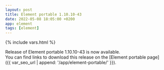 ```yaml
---
layout: post
title: Element portable 1.10.10-43
date: 2022-05-08 18:05:00 +0200
app: element
tags: [element]
---
```

{% include vars.html %}

Release of Element portable 1.10.10-43 is now available.<br />
You can find links to download this release on the [Element portable page]({{ var_seo_url | append: '/app/element-portable/' }}).
